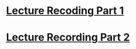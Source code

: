 # [Lecture Recoding Part 1](https://cnm-edu.zoom.us/rec/share/FboFd2zBA-T6xdt0BfmyYHX7KUDUAdOqtAc8cHCNkcJfYvY8Gnb_mM3oP_W9-iU5.QuSNNpBb_zFZEB9A?startTime=1634574615000)

# [Lecture Recording Part 2]()